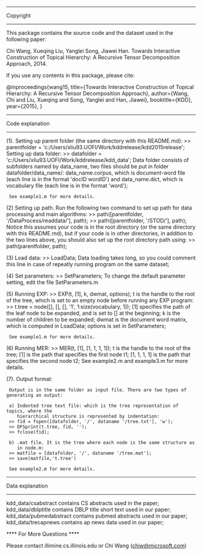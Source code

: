 **********************************************
Copyright
**********************************************

This package contains the source code and the dataset used in the following paper:

Chi Wang, Xueqing Liu, Yanglei Song, Jiawei Han. Towards Interactive Construction of Topical Hierarchy:
 A Recursive Tensor Decomposition Approach, 2014.

If you use any contents in this package, please cite:

@inproceedings{wang15,
  title={Towards Interactive Construction of Topical Hierarchy: A Recursive Tensor Decomposition Approach},
  author={Wang, Chi and Liu, Xueqing and Song, Yanglei and Han, Jiawei},
  booktitle={KDD},
  year={2015},
}

**********************************************
Code explanation
**********************************************

(1). Setting up parent folder (the same directory with this README.md):
     >> parentfolder = 'c:/Users/xliu93.UOFI/Work/kddrelease/kdd2015release';
     Setting up data folder:
     >> datafolder = 'c:/Users/xliu93.UOFI/Work/kddrelease/kdd_data';
     Data folder consists of subfolders named by data_name, two files
     should be put in folder datafolder/data_name/: data_name.corpus, which
     is document-word file (each line is in the format 'docID wordID') and
     data_name.dict, which is vocabulary file (each line is in the format 'word');
   
     See example1.m for more details.

(2)  Setting up path. Run the following two command to set up path for data
     processing and main algorithms:
     >> path([parentfolder, '/DataProcess/readdata/'], path);
     >> path([parentfolder, '/STOD/'], path);
     Notice this assumes your code is in the root directory (or the same 
     directory with this README.md), but if your code is in other directories,
     in addition to the two lines above, you should also set up the root 
     directory path using:
     >> path(parentfolder, path);

(3)  Load data:
     >> LoadData;
     Data loading takes long, so you could comment this line in case of
     repeatly running program on the same dataset;

(4)  Set parameters:
     >> SetParameters;
     To change the default parameter setting, edit the file SetParameters.m

(5)  Running EXP:
     >> EXP(t, [1], k, dwmat, options);
     t is the handle to the root of the tree, which is set to an empty node
     before running any EXP program:
     >> t.tree = node([], [], [], '1', 1:size(vocabulary, 1));
     [1] specifies the path of the leaf node to be expanded, and is set to 
     [] at the beginning;
     k is the number of children to be expanded;
     dwmat is the document word matrix, which is computed in LoadData;
     options is set in SetParameters;

     See example1.m for more details.

(6)  Running MER:
     >> MER(t, [1], [1, 1, 1, 1]);
     t is the handle to the root of the tree;
     [1] is the path that specifies the first node t1;
     [1, 1, 1, 1] is the path that specifies the second node t2;
     See example2.m and example3.m for more details.

(7). Output format:

     Output is in the same folder as input file. There are two types of generating an output:

     a) Indented tree text file: which is the tree representation of topics, where the
        hierarchical structure is represented by indentation:
     >> fid = fopen([datafolder, '/', dataname '/tree.txt'], 'w');
     >> DFSprint(t.tree, fid, '');
     >> fclose(fid);

     b) .mat file. It is the tree where each node is the same structure as 
        in node.m:
     >> matfile = [datafolder, '/', dataname '/tree.mat'];
     >> save(matfile,'t.tree')

     See example2.m for more details.

**********************************************
Data explanation
**********************************************
	
kdd_data/csabstract contains CS abstracts used in the paper;
kdd_data/dblptitle contains DBLP title short text used in our paper;
kdd_data/pubmedabstract contains pubmed abstracts used in our paper;
kdd_data/trecapnews contains ap news data used in our paper;

**** For More Questions ****

Please contact illimine.cs.illinois.edu or Chi Wang (chiw@microsoft.com)

